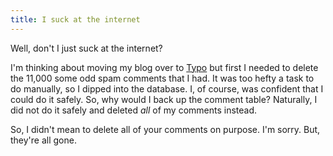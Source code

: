 ```yaml
---
title: I suck at the internet
---
```

Well, don't I just suck at the internet?

I'm thinking about moving my blog over to [Typo][1] but first I needed to
delete the 11,000 some odd spam comments that I had. It was too hefty a task
to do manually, so I dipped into the database. I, of course, was confident
that I could do it safely. So, why would I back up the comment table?
Naturally, I did not do it safely and deleted _all_ of my comments instead.

So, I didn't mean to delete all of your comments on purpose. I'm sorry. But,
they're all gone.

   [1]: http://www.typosphere.org

